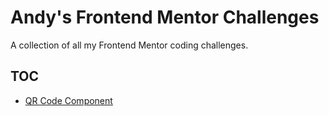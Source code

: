 # Andy's Frontend Mentor Challenges
A collection of all my Frontend Mentor coding challenges.

## TOC
* [QR Code Component](qr-code-component/index.html)
